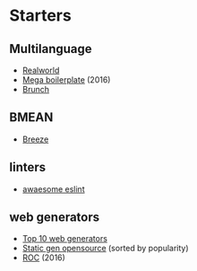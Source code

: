 # Starters

## Multilanguage
- [Realworld](https://github.com/gothinkster/realworld)
- [Mega boilerplate](http://megaboilerplate.com) (2016)
- [Brunch](http://brunch.io/skeletons)

## BMEAN
- [Breeze](http://breeze.github.io/doc-samples/zza-mongo.html)

## linters
- [awaesome eslint](https://github.com/dustinspecker/awesome-eslint)

## web generators
- [Top 10 web generators](https://www.netlify.com/blog/2016/05/02/top-ten-static-website-generators/)
- [Static gen opensource](https://www.staticgen.com) (sorted by popularity)
- [ROC](https://github.com/rocjs/roc) (2016)

